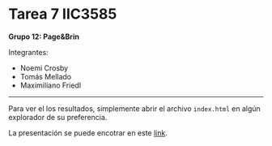 # Tarea 7 IIC3585

**Grupo 12: Page&Brin**

Integrantes:

- Noemi Crosby
- Tomás Mellado
- Maximiliano Friedl

--- 

Para ver el los resultados, simplemente abrir el archivo `index.html` en algún explorador de su preferencia.

La presentación se puede encotrar en este [link](https://docs.google.com/presentation/d/1cjnK3JS2fAfxcuAfB3hODAP2EmVUFTDcieRCa1i79Ls/edit?usp=sharing).